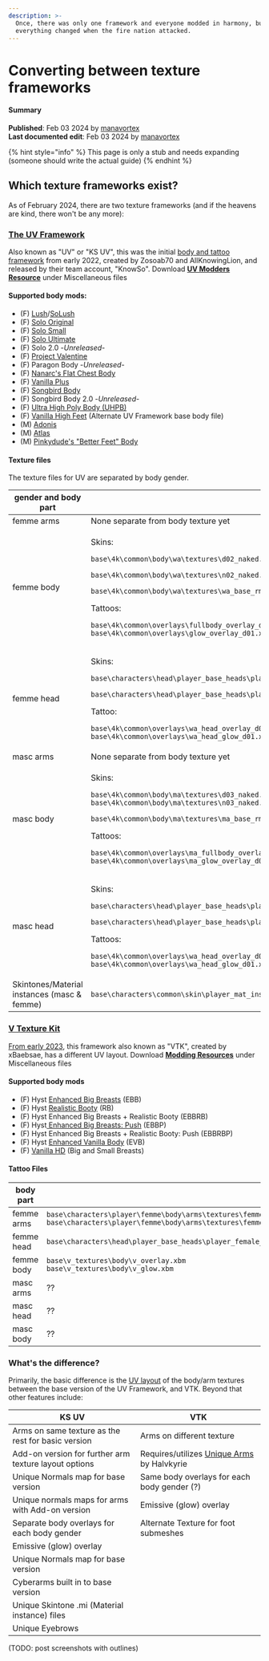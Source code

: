 ```yaml
---
description: >-
  Once, there was only one framework and everyone modded in harmony, but then
  everything changed when the fire nation attacked.
---
```


# Converting between texture frameworks

#### Summary

**Published**: Feb 03 2024 by [manavortex](https://app.gitbook.com/u/NfZBoxGegfUqB33J9HXuCs6PVaC3 "mention")\
**Last documented edit**: Feb 03 2024 by [manavortex](https://app.gitbook.com/u/NfZBoxGegfUqB33J9HXuCs6PVaC3 "mention")

{% hint style="info" %}
This page is only a stub and needs expanding (someone should write the actual guide)
{% endhint %}

## Which texture frameworks exist?

As of February 2024, there are two texture frameworks (and if the heavens are kind, there won't be any more):

### [The UV Framework](https://www.nexusmods.com/cyberpunk2077/mods/3783)&#x20;

Also known as "UV" or "KS UV", this was the initial [body and tattoo framework](https://www.nexusmods.com/cyberpunk2077/mods/3783) from early 2022, created by Zosoab70 and AllKnowingLion, and released by their team account, "KnowSo".                                  Download [**UV Modders Resource**](https://www.nexusmods.com/cyberpunk2077/mods/3783?tab=files) under Miscellaneous files

#### Supported body mods:

* (F) [Lush](https://www.nexusmods.com/cyberpunk2077/mods/4901)/[SoLush](https://www.nexusmods.com/cyberpunk2077/mods/8392)
* (F) [Solo Original](https://www.nexusmods.com/cyberpunk2077/mods/4813)
* (F) [Solo Small](https://www.nexusmods.com/cyberpunk2077/mods/6213)
* (F) [Solo Ultimate](https://www.nexusmods.com/cyberpunk2077/mods/6944)
* (F) Solo 2.0 -_Unreleased_-
* (F) [Project Valentine](https://www.nexusmods.com/cyberpunk2077/mods/4256)
* (F) Paragon Body -_Unreleased_-
* (F) [Nanarc's Flat Chest Body](https://www.nexusmods.com/cyberpunk2077/mods/6883)
* (F) [Vanilla Plus](https://www.nexusmods.com/cyberpunk2077/mods/3710)
* (F) [Songbird Body](https://www.nexusmods.com/cyberpunk2077/mods/9575)
* (F) Songbird Body 2.0 -_Unreleased_-
* (F) [Ultra High Poly Body (UHPB)](https://www.nexusmods.com/cyberpunk2077/mods/3784)
* (F) [Vanilla High Feet](https://www.nexusmods.com/cyberpunk2077/mods/3783?tab=files) (Alternate UV Framework base body file)
* (M) [Adonis](https://www.nexusmods.com/cyberpunk2077/mods/4968)
* (M) [Atlas](https://www.nexusmods.com/cyberpunk2077/mods/8766)
* (M) [Pinkydude's "Better Feet" Body](https://www.nexusmods.com/cyberpunk2077/mods/8754)

#### Texture files

The texture files for UV are separated by body gender.

<table><thead><tr><th width="216">gender and body part</th><th>relative file path</th></tr></thead><tbody><tr><td>femme arms</td><td>None separate from body texture yet</td></tr><tr><td>femme body</td><td><p>Skins:</p><p><code>base\4k\common\body\wa\textures\d02_naked.xbm</code></p><p><code>base\4k\common\body\wa\textures\n02_naked.xbm</code></p><p><code>base\4k\common\body\wa\textures\wa_base_rm02.xbm</code></p><p></p><p>Tattoos:</p><p><code>base\4k\common\overlays\fullbody_overlay_d01.xbm</code><br><code>base\4k\common\overlays\glow_overlay_d01.xbm</code></p></td></tr><tr><td>femme head</td><td><p>Skins:</p><p><code>base\characters\head\player_base_heads\player_female_average\h0_000_pwa_c__basehead\textures\h0_000_pwa_c__basehead_d01.xbm</code></p><p><code>base\characters\head\player_base_heads\player_female_average\h0_000_pwa_c__basehead\textures\h0_001_pwa_c__basehead_n01.xbm</code></p><p></p><p>Tattoo:</p><p><code>base\4k\common\overlays\wa_head_overlay_d01.xbm</code><br><code>base\4k\common\overlays\wa_head_glow_d01.xbm</code></p></td></tr><tr><td>masc arms</td><td>None separate from body texture yet</td></tr><tr><td>masc body</td><td><p>Skins:</p><p><code>base\4k\common\body\ma\textures\d03_naked.xbm</code><br><code>base\4k\common\body\ma\textures\n03_naked.xbm</code></p><p><code>base\4k\common\body\ma\textures\ma_base_rm03.xbm</code></p><p></p><p>Tattoos:</p><p><code>base\4k\common\overlays\ma_fullbody_overlay_d01.xbm</code><br><code>base\4k\common\overlays\ma_glow_overlay_d01.xbm</code></p></td></tr><tr><td>masc head</td><td><p>Skins:</p><p><code>base\characters\head\player_base_heads\player_man_average\h0_000_pma_c__basehead\textures\h0_000_pma_c__basehead_d01.xbm</code></p><p><code>base\characters\head\player_base_heads\player_man_average\h0_000_pma_c__basehead\textures\h0_000_pma_c__basehead_n01.xbm</code></p><p></p><p>Tattoos:</p><p><code>base\4k\common\overlays\wa_head_overlay_d01.xbm</code><br><code>base\4k\common\overlays\wa_head_glow_d01.xbm</code></p></td></tr><tr><td>Skintones/Material instances (masc &#x26; femme)</td><td><code>base\characters\common\skin\player_mat_instance</code></td></tr></tbody></table>

### [V Texture Kit](https://www.nexusmods.com/cyberpunk2077/mods/7054)

[From early 2023](https://www.nexusmods.com/cyberpunk2077/mods/7054), this framework also known as "VTK", created by xBaebsae, has a different UV layout. Download [**Modding Resources**](https://www.nexusmods.com/cyberpunk2077/mods/7054?tab=files) under Miscellaneous files

#### Supported body mods

* (F) Hyst [Enhanced Big Breasts](https://www.nexusmods.com/cyberpunk2077/mods/4654) (EBB)
* (F) Hyst [Realistic Booty](https://www.nexusmods.com/cyberpunk2077/mods/4420) (RB)
* (F) Hyst Enhanced Big Breasts + Realistic Booty (EBBRB)
* (F) Hyst[ Enhanced Big Breasts: Push](https://www.nexusmods.com/cyberpunk2077/mods/9083) (EBBP)
* (F) Hyst Enhanced Big Breasts + Realistic Booty: Push (EBBRBP)
* (F) Hyst [Enhanced Vanilla Body](https://www.nexusmods.com/cyberpunk2077/mods/11489) (EVB)
* (F) [Vanilla HD](https://www.nexusmods.com/cyberpunk2077/mods/7482) (Big and Small Breasts)

#### Tattoo Files

<table><thead><tr><th width="216">body part</th><th>relative file path</th></tr></thead><tbody><tr><td>femme arms</td><td><code>base\characters\player\femme\body\arms\textures\femme_arm_left_01_overlay.xbm</code><br><code>base\characters\player\femme\body\arms\textures\femme_arm_right_01_overlay.xbm</code></td></tr><tr><td>femme head</td><td><code>base\characters\head\player_base_heads\player_female_average\h0_000_pwa_c__basehead\textures\h0_001_pwa_c__basehead_overlay.xbm</code></td></tr><tr><td>femme body</td><td><code>base\v_textures\body\v_overlay.xbm</code><br><code>base\v_textures\body\v_glow.xbm</code></td></tr><tr><td>masc arms</td><td>??</td></tr><tr><td>masc head</td><td>??</td></tr><tr><td>masc body</td><td>??</td></tr></tbody></table>

### What's the difference?

Primarily, the basic difference is the [UV layout](../../../materials/uv-mapping-texturing-a-3d-object.md) of the body/arm textures between the base version of the UV Framework, and VTK. Beyond that other features include:

| KS UV                                                 | VTK                                                                                             |
| ----------------------------------------------------- | ----------------------------------------------------------------------------------------------- |
| Arms on same texture as the rest for basic version    | Arms on different texture                                                                       |
| Add-on version for further arm texture layout options | Requires/utilizes [Unique Arms](https://www.nexusmods.com/cyberpunk2077/mods/2644) by Halvkyrie |
| Unique Normals map for base version                   | Same body overlays for each body gender (?)                                                     |
| Unique normals maps for arms with Add-on version      | Emissive (glow) overlay                                                                         |
| Separate body overlays for each body gender           | Alternate Texture for foot submeshes                                                            |
| Emissive (glow) overlay                               |                                                                                                 |
| Unique Normals map for base version                   |                                                                                                 |
| Cyberarms built in to base version                    |                                                                                                 |
| Unique Skintone .mi (Material instance) files         |                                                                                                 |
| Unique Eyebrows                                       |                                                                                                 |

(TODO: post screenshots with outlines)
